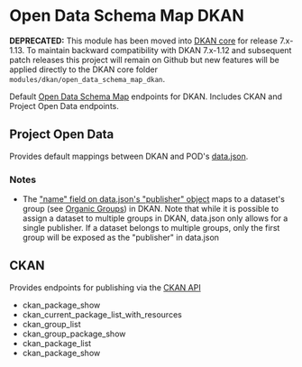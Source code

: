 Open Data Schema Map DKAN
=========================

**DEPRECATED:** This module has been moved into [DKAN core](https://github.com/NuCivic/dkan) for release 7.x-1.13. To maintain backward compatibility with DKAN 7.x-1.12 and subsequent patch releases this project will remain on Github but new features will be applied directly to the DKAN core folder `modules/dkan/open_data_schema_map_dkan`.

Default [Open Data Schema Map](https://github.com/NuCivic/open_data_schema_map) endpoints for DKAN. Includes CKAN and Project Open Data endpoints.

## Project Open Data

Provides default mappings between DKAN and POD's [data.json](https://project-open-data.cio.gov/v1.1/schema/).

### Notes

* The ["name" field on data.json's "publisher" object](https://project-open-data.cio.gov/v1.1/schema/#publisher) maps to a dataset's group (see [Organic Groups](https://www.drupal.org/project/og)) in DKAN. Note that while it is possible to assign a dataset to multiple groups in DKAN, data.json only allows for a single publisher. If a dataset belongs to multiple groups, only the first group will be exposed as the "publisher" in data.json

## CKAN

Provides endpoints for publishing via the [CKAN API](http://docs.ckan.org/en/latest/api/)

* ckan_package_show
* ckan_current_package_list_with_resources
* ckan_group_list
* ckan_group_package_show
* ckan_package_list
* ckan_package_show
